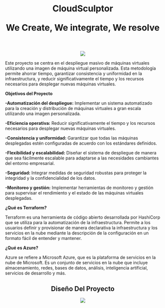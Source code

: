 ﻿<h1 align="center"> CloudSculptor 
</br>
<p>We Create, We integrate, We resolve</p>
</h1>﻿
<p align="center"> <img src="https://github.com/CloudSculptorProject/Terraform_X_Azure/assets/156903952/875ba2cc-5da9-4e70-9feb-af9dc4cd0442"/> </p>


Este proyecto se centra en el despliegue masivo de máquinas virtuales utilizando una imagen de máquina virtual personalizada. Esta metodología permite ahorrar tiempo, garantizar consistencia y uniformidad en la infraestructura, y reducir significativamente el tiempo y los recursos necesarios para desplegar nuevas máquinas virtuales.


**Objetivos del Proyecto**

**-Automatización del despliegue:** Implementar un sistema automatizado para la creación y distribución de máquinas virtuales a gran escala utilizando una imagen personalizada.

**-Eficiencia operativa:** Reducir significativamente el tiempo y los recursos necesarios para desplegar nuevas máquinas virtuales.

**-Consistencia y uniformidad:** Garantizar que todas las máquinas desplegadas estén configuradas de acuerdo con los estándares definidos.

**-Flexibilidad y escalabilidad:** Diseñar el sistema de despliegue de manera que sea fácilmente escalable para adaptarse a las necesidades cambiantes del entorno empresarial.

**-Seguridad:** Integrar medidas de seguridad robustas para proteger la integridad y la confidencialidad de los datos.

**-Monitoreo y gestión:** Implementar herramientas de monitoreo y gestión para supervisar el rendimiento y el estado de las máquinas virtuales desplegadas.

**¿Qué es Terraform?**

Terraform es una herramienta de código abierto desarrollada por HashiCorp que se utiliza para la automatización de la infraestructura. Permite a los usuarios definir y provisionar de manera declarativa la infraestructura y los servicios en la nube mediante la descripción de la configuración en un formato fácil de entender y mantener.

**¿Qué es Azure?**

Azure se refiere a Microsoft Azure, que es la plataforma de servicios en la nube de Microsoft. Es un conjunto de servicios en la nube que incluye almacenamiento, redes, bases de datos, análisis, inteligencia artificial, servicios de desarrollo y más.

<h2 align="center">Diseño Del Proyecto</h2>

<p align="center"> <img src="https://github.com/CloudSculptorProject/Terraform_X_Azure/assets/156903952/8e68270d-7406-486d-bf1a-b262a9ff0ba7"/> </p>
